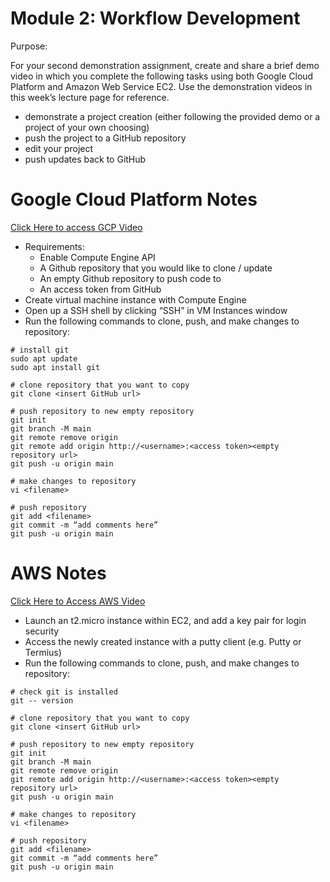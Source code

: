 # Module 2: Workflow Development
Purpose:

For your second demonstration assignment, create and share a brief demo video in which you complete the following tasks using both Google Cloud Platform and Amazon Web Service EC2. Use the demonstration videos in this week’s lecture page for reference.

- demonstrate a project creation (either following the provided demo or a project of your own choosing)
- push the project to a GitHub repository
- edit your project
- push updates back to GitHub

# Google Cloud Platform Notes
[Click Here to access GCP Video](https://northwestern.hosted.panopto.com/Panopto/Pages/Viewer.aspx?id=1d30c314-51e3-4686-b8de-b08b000b39e9)

- Requirements:
	- Enable Compute Engine API
	- A Github repository that you would like to clone / update
	- An empty Github repository to push code to
	- An access token from GitHub
- Create virtual machine instance with Compute Engine
- Open up a SSH shell by clicking “SSH” in VM Instances window
- Run the following commands to clone, push, and make changes to repository:

```
# install git
sudo apt update
sudo apt install git

# clone repository that you want to copy
git clone <insert GitHub url>

# push repository to new empty repository
git init
git branch -M main
git remote remove origin
git remote add origin http://<username>:<access token><empty repository url>
git push -u origin main

# make changes to repository
vi <filename>

# push repository
git add <filename>
git commit -m “add comments here”
git push -u origin main

```

# AWS Notes
[Click Here to Access AWS Video](https://northwestern.hosted.panopto.com/Panopto/Pages/Viewer.aspx?id=2d655b04-6496-4bf9-9516-b08b00772f2e)

- Launch an t2.micro instance within EC2, and add a key pair for login security
- Access the newly created instance with a putty client (e.g. Putty or Termius)
- Run the following commands to clone, push, and make changes to repository:

```
# check git is installed
git -- version

# clone repository that you want to copy
git clone <insert GitHub url>

# push repository to new empty repository
git init
git branch -M main
git remote remove origin
git remote add origin http://<username>:<access token><empty repository url>
git push -u origin main

# make changes to repository
vi <filename>

# push repository
git add <filename>
git commit -m “add comments here”
git push -u origin main

```
